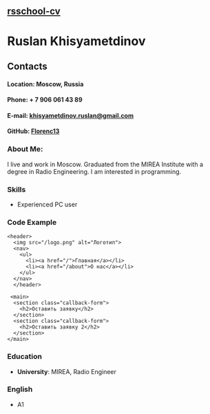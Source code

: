 ## [rsschool-cv]()

# __Ruslan Khisyametdinov__

## __Contacts__

#### **Location**: Moscow, Russia
#### **Phone**: + 7 906 061 43 89
#### **E-mail**: khisyametdinov.ruslan@gmail.com
#### **GitHub**: [Florenc13](https://github.com/Florenc13)

### About Me:
I live and work in Moscow. Graduated from the MIREA Institute with a degree in Radio Engineering. I am interested in programming.

### Skills
* Experienced PC user

### Code Example
```
<header>
  <img src="/logo.png" alt="Логотип">
  <nav>
    <ul>
      <li><a href="/">Главная</a></li>
      <li><a href="/about">О нас</a></li>
    </ul>
  </nav>
  </header>
 
 <main>
  <section class="callback-form">
    <h2>Оставить заявку</h2>
  </section>
  <section class="callback-form">
    <h2>Оставить заявку 2</h2>
  </section>
</main>
```

### Education ###
* **University**: MIREA, Radio Engineer

### English ###
* A1

